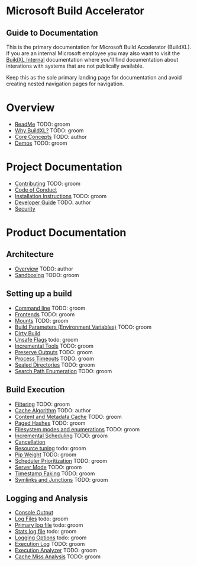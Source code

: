 # Microsoft Build Accelerator

## Guide to Documentation
This is the primary documentation for Microsoft Build Accelerator (BuildXL). If you are an internal Microsoft employee you may also want to visit the [BuildXL Internal](https://aka.ms/buildxl) documentation where you'll find documentation about interations with systems that are not publically available.

Keep this as the sole primary landing page for documentation and avoid creating nested navigation pages for navigation.

# Overview
* [ReadMe](../README.md) TODO: groom
* [Why BuildXL?](Wiki/WhyBuildXL.md) TODO: groom
* [Core Concepts](Wiki/CoreConcepts.md) TODO: author
* [Demos](../Public/Src/Demos/Demos.md) TODO: groom

# Project Documentation
* [Contributing](../CONTRIBUTING.md) TODO: groom
* [Code of Conduct](../CODE_OF_CONDUCT.md)
* [Installation Instructions](Wiki/Installation.md) TODO: groom
* [Developer Guide](Wiki/DeveloperGuide.md) TODO: author
* [Security](../SECURITY.md)

# Product Documentation
## Architecture
* [Overview](Wiki/ArchitectureOverview.md) TODO: author
* [Sandboxing](Specs/Sandboxing.md) TODO: groom

## Setting up a build
* [Command line](Wiki/How-to-run-BuildXL.md) TODO: groom
* [Frontends](Wiki/Frontends.md) TODO: groom
* [Mounts](Wiki/Advanced-Features/Mounts.md) TODO: groom
* [Build Parameters (Environment Variables)](Wiki/Advanced-Features/Build-Parameters-(Environment-variables).md) TODO: groom
* [Dirty Build](Wiki/How-To-Run-BuildXL/Dirty-Build.md)
* [Unsafe Flags](Wiki/How-To-Run-BuildXL/Unsafe-flags.md) todo: groom
* [Incremental Tools](Wiki/Advanced-Features/Incremental-tools.md) TODO: groom
* [Preserve Outputs](Wiki/Advanced-Features/Preserving-outputs.md) TODO: groom
* [Process Timeouts](Wiki/Advanced-Features/Process-Timeouts.md) TODO: groom
* [Sealed Directories](Wiki/Advanced-Features/Sealed-Directories.md) TODO: groom
* [Search Path Enumeration](Wiki/Advanced-Features/Search-Path-Enumeration.md) TODO: groom

## Build Execution
* [Filtering](Wiki/How-To-Run-BuildXL/Filtering.md) TODO: groom
* [Cache Algorithm]() TODO: author
* [Content and Metadata Cache](../Public/Src/Cache/README.md) TODO: groom
* [Paged Hashes](Specs/PagedHash.md) TODO: groom
* [Filesystem modes and enumerations](Wiki/Advanced-Features/Filesystem-modes-and-Enumerations.md) TODO: groom
* [Incremental Scheduling](Wiki/Advanced-Features/Incremental-Scheduling.md) TODO: groom
* [Cancellation](Wiki/How-To-Run-BuildXL/Cancellation-(CtrlC).md)
* [Resource tuning](Wiki/How-To-Run-BuildXL/Resource-Usage-Configuration.md) todo: groom
* [Pip Weight](Wiki/Advanced-Features/Pip-Weight.md) TODO: groom
* [Scheduler Prioritization](Wiki/Advanced-Features/Scheduler-Prioritization.md) TODO: groom
* [Server Mode](Wiki/Advanced-Features/Server-Mode.md) TODO: groom
* [Timestamp Faking](Wiki/Advanced-Features/Timestamp-Faking.md) TODO: groom
* [Symlinks and Junctions](Wiki/Advanced-Features/Symlinks-and-Junctions.md) TODO: groom

## Logging and Analysis
* [Console Output](Wiki/How-To-Run-BuildXL/Console-output.md)
* [Log Files](Wiki/How-To-Run-BuildXL/Log-Files.md) todo: groom
* [Primary log file](Wiki/How-To-Run-BuildXL/Log-Files/BuildXL.log.md) todo: groom
* [Stats log file](Wiki/How-To-Run-BuildXL/Log-Files/BuildXL.stats.md) todo: groom
* [Logging Options](Wiki/How-To-Run-BuildXL/Logging-Options.md)  todo: groom
* [Execution Log](Wiki/Advanced-Features/Execution-Log-SDK.md) TODO: groom
* [Execution Analyzer](Wiki/Advanced-Features/Execution-Analyzer.md) TODO: groom
* [Cache Miss Analysis](Wiki/Advanced-Features/Cache-Miss-Analysis.md) TODO: groom


